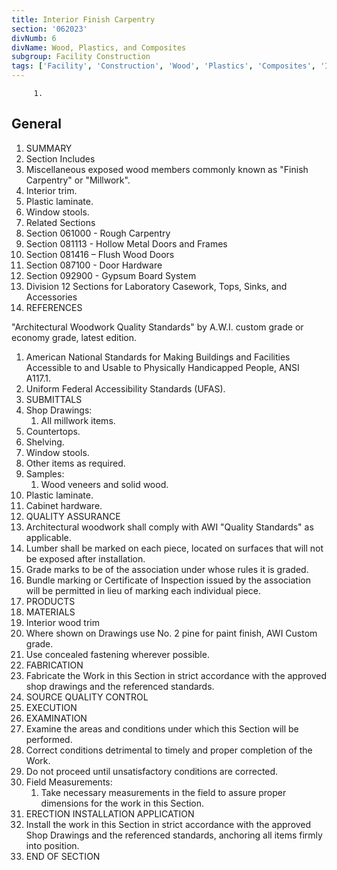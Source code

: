```yaml
---
title: Interior Finish Carpentry
section: '062023'
divNumb: 6
divName: Wood, Plastics, and Composites
subgroup: Facility Construction
tags: ['Facility', 'Construction', 'Wood', 'Plastics', 'Composites', 'Interior', 'Finish', 'Carpentry']
---
```


         1. 
## General

   1. SUMMARY
   1. Section Includes
   1. Miscellaneous exposed wood members commonly known as "Finish Carpentry" or "Millwork".
   1. Interior trim.
   1. Plastic laminate.
   1. Window stools.
   1. Related Sections
   1. Section 061000 - Rough Carpentry
   1. Section 081113 - Hollow Metal Doors and Frames
   1. Section 081416 – Flush Wood Doors
   1. Section 087100 - Door Hardware
   1. Section 092900 - Gypsum Board System
   1. Division 12 Sections for Laboratory Casework, Tops, Sinks, and Accessories
   1. REFERENCES

"Architectural Woodwork Quality Standards" by A.W.I. custom grade or economy grade, latest edition.
   1. American National Standards for Making Buildings and Facilities Accessible to and Usable to Physically Handicapped People, ANSI A117.1.
   1. Uniform Federal Accessibility Standards (UFAS).
   1. SUBMITTALS
   1. Shop Drawings:
      1. All millwork items.
   1. Countertops.
   1. Shelving.
   1. Window stools.
   1. Other items as required.
   1. Samples:
      1. Wood veneers and solid wood.
   1. Plastic laminate.
   1. Cabinet hardware.
   1. QUALITY ASSURANCE
   1. Architectural woodwork shall comply with AWI "Quality Standards" as applicable.
   1. Lumber shall be marked on each piece, located on surfaces that will not be exposed after installation.
   1. Grade marks to be of the association under whose rules it is graded.
   1. Bundle marking or Certificate of Inspection issued by the association will be permitted in lieu of marking each individual piece.
   1. PRODUCTS
   1. MATERIALS
   1. Interior wood trim
   1. Where shown on Drawings use No. 2 pine for paint finish, AWI Custom grade.
   1. Use concealed fastening wherever possible.
   1. FABRICATION
   1. Fabricate the Work in this Section in strict accordance with the approved shop drawings and the referenced standards.
   1. SOURCE QUALITY CONTROL
   1. EXECUTION
   1. EXAMINATION
   1. Examine the areas and conditions under which this Section will be performed.
   1. Correct conditions detrimental to timely and proper completion of the Work.
   1. Do not proceed until unsatisfactory conditions are corrected.
   1. Field Measurements:
      1. Take necessary measurements in the field to assure proper dimensions for the work in this Section.
   1. ERECTION INSTALLATION APPLICATION
   1. Install the work in this Section in strict accordance with the approved Shop Drawings and the referenced standards, anchoring all items firmly into position.
1. END OF SECTION

